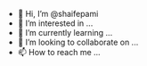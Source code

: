 - 👋 Hi, I’m @shaifepami
- 👀 I’m interested in ...
- 🌱 I’m currently learning ...
- 💞️ I’m looking to collaborate on ...
- 📫 How to reach me ...

<!---
shaifepami/shaifepami is a ✨ special ✨ repository because its `README.md` (this file) appears on your GitHub profile.
You can click the Preview link to take a look at your changes.
--->
